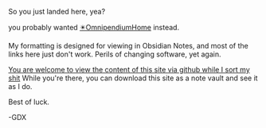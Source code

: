 So you just landed here, yea?

you probably wanted [✴️OmnipendiumHome](✴️OmnipendiumHome.md) instead.

My formatting is designed for viewing in Obsidian Notes, and most of the links here just don't work. Perils of changing software, yet again.

[You are welcome to view the content of this site via github while I sort my shit](https://github.com/glitch-daracova/omnipendium/blob/master/index.md) While you're there, you can download this site as a note vault and see it as I do.

Best of luck.

-GDX